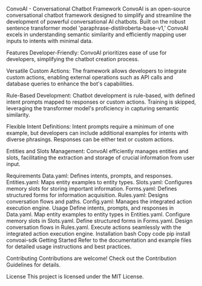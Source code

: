 ConvoAI - Conversational Chatbot Framework
ConvoAI is an open-source conversational chatbot framework designed to simplify and streamline the development of powerful conversational AI chatbots. Built on the robust sentence transformer model 'paraphrase-distilroberta-base-v1,' ConvoAI excels in understanding semantic similarity and efficiently mapping user inputs to intents with minimal data.

Features
Developer-Friendly: ConvoAI prioritizes ease of use for developers, simplifying the chatbot creation process.

Versatile Custom Actions: The framework allows developers to integrate custom actions, enabling external operations such as API calls and database queries to enhance the bot's capabilities.

Rule-Based Development: Chatbot development is rule-based, with defined intent prompts mapped to responses or custom actions. Training is skipped, leveraging the transformer model's proficiency in capturing semantic similarity.

Flexible Intent Definitions: Intent prompts require a minimum of one example, but developers can include additional examples for intents with diverse phrasings. Responses can be either text or custom actions.

Entities and Slots Management: ConvoAI efficiently manages entities and slots, facilitating the extraction and storage of crucial information from user input.

Requirements
Data.yaml: Defines intents, prompts, and responses.
Entities.yaml: Maps entity examples to entity types.
Slots.yaml: Configures memory slots for storing important information.
Forms.yaml: Defines structured forms for information acquisition.
Rules.yaml: Designs conversation flows and paths.
Config.yaml: Manages the integrated action execution engine.
Usage
Define intents, prompts, and responses in Data.yaml.
Map entity examples to entity types in Entities.yaml.
Configure memory slots in Slots.yaml.
Define structured forms in Forms.yaml.
Design conversation flows in Rules.yaml.
Execute actions seamlessly with the integrated action execution engine.
Installation
bash
Copy code
pip install convoai-sdk
Getting Started
Refer to the documentation and example files for detailed usage instructions and best practices.

Contributing
Contributions are welcome! Check out the Contribution Guidelines for details.

License
This project is licensed under the MIT License.
